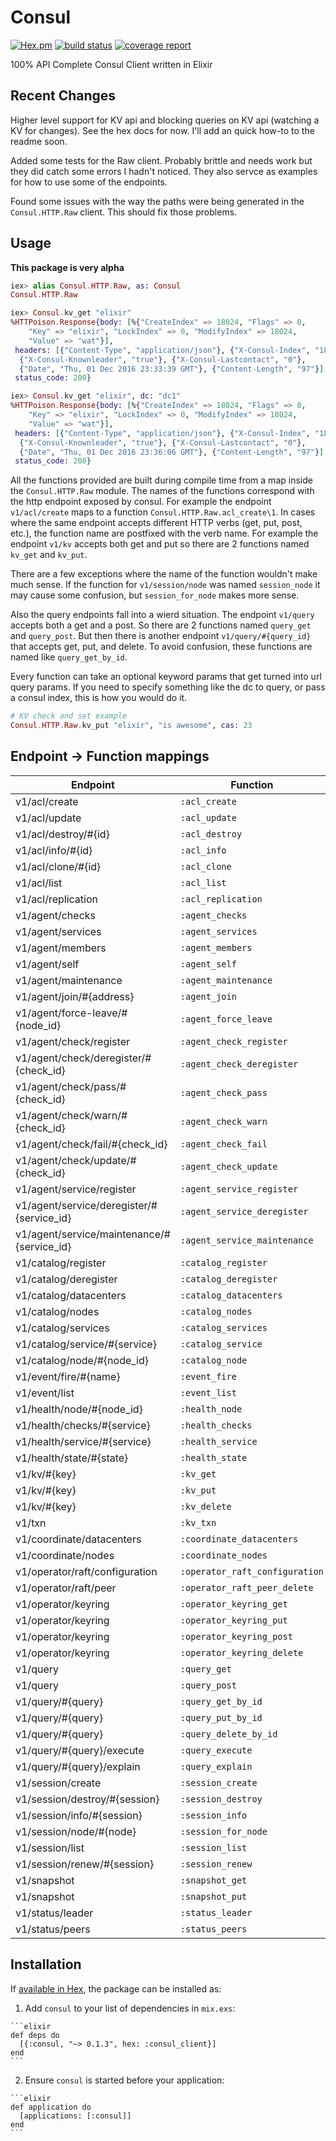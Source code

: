 # Consul

[![Hex.pm](https://img.shields.io/hexpm/v/consul_client.svg)](https://hex.pm/packages/consul_client) [![build status](https://gitlab.brandondennis.me/toady00/consul/badges/master/build.svg)](https://gitlab.brandondennis.me/toady00/consul/commits/master) [![coverage report](https://gitlab.brandondennis.me/toady00/consul/badges/master/coverage.svg)](https://gitlab.brandondennis.me/toady00/consul/commits/master)

100% API Complete Consul Client written in Elixir

## Recent Changes

Higher level support for KV api and blocking queries on KV api (watching a KV for changes).
See the hex docs for now. I'll add an quick how-to to the readme soon.

Added some tests for the Raw client. Probably brittle and needs work but they
did catch some errors I hadn't noticed. They also servce as examples for how to
use some of the endpoints.

Found some issues with the way the paths were being generated in the `Consul.HTTP.Raw`
client. This should fix those problems.

## Usage

**This package is very alpha**

```elixir
iex> alias Consul.HTTP.Raw, as: Consul
Consul.HTTP.Raw

iex> Consul.kv_get "elixir"
%HTTPoison.Response{body: [%{"CreateIndex" => 18024, "Flags" => 0,
    "Key" => "elixir", "LockIndex" => 0, "ModifyIndex" => 18024,
    "Value" => "wat"}],
 headers: [{"Content-Type", "application/json"}, {"X-Consul-Index", "18024"},
  {"X-Consul-Knownleader", "true"}, {"X-Consul-Lastcontact", "0"},
  {"Date", "Thu, 01 Dec 2016 23:33:39 GMT"}, {"Content-Length", "97"}],
 status_code: 200}

iex> Consul.kv_get "elixir", dc: "dc1"
%HTTPoison.Response{body: [%{"CreateIndex" => 18024, "Flags" => 0,
    "Key" => "elixir", "LockIndex" => 0, "ModifyIndex" => 18024,
    "Value" => "wat"}],
 headers: [{"Content-Type", "application/json"}, {"X-Consul-Index", "18024"},
  {"X-Consul-Knownleader", "true"}, {"X-Consul-Lastcontact", "0"},
  {"Date", "Thu, 01 Dec 2016 23:36:06 GMT"}, {"Content-Length", "97"}],
 status_code: 200}
```

All the functions provided are built during compile time from a map inside the
`Consul.HTTP.Raw` module. The names of the functions correspond with the http
endpoint exposed by consul. For example the endpoint `v1/acl/create` maps to a
function `Consul.HTTP.Raw.acl_create\1`. In cases where the same endpoint
accepts different HTTP verbs (get, put, post, etc.), the function name are
postfixed with the verb name. For example the endpoint `v1/kv` accepts both get
and put so there are 2 functions named `kv_get` and `kv_put`.

There are a few exceptions where the name of the function wouldn't make much
sense. If the function for `v1/session/node` was named `session_node` it may
cause some confusion, but `session_for_node` makes more sense.

Also the query endpoints fall into a wierd situation. The endpoint `v1/query`
accepts both a get and a post. So there are 2 functions named `query_get` and
`query_post`. But then there is another endpoint `v1/query/#{query_id}` that
accepts get, put, and delete. To avoid confusion, these functions are named
like `query_get_by_id`.

Every function can take an optional keyword params that get turned into url
query params. If you need to specify something like the dc to query, or pass
a consul index, this is how you would do it.

```elixir
# KV check and set example
Consul.HTTP.Raw.kv_put "elixir", "is awesome", cas: 23
```

## Endpoint -> Function mappings

|Endpoint                                   |Function|
|-------------------------------------------|---------------------------|
|v1/acl/create                              | `:acl_create`|
|v1/acl/update                              | `:acl_update`|
|v1/acl/destroy/#{id}                       | `:acl_destroy`|
|v1/acl/info/#{id}                          | `:acl_info`|
|v1/acl/clone/#{id}                         | `:acl_clone`|
|v1/acl/list                                | `:acl_list`|
|v1/acl/replication                         | `:acl_replication`|
|v1/agent/checks                            | `:agent_checks`|
|v1/agent/services                          | `:agent_services`|
|v1/agent/members                           | `:agent_members`|
|v1/agent/self                              | `:agent_self`|
|v1/agent/maintenance                       | `:agent_maintenance`|
|v1/agent/join/#{address}                   | `:agent_join`|
|v1/agent/force-leave/#{node_id}            | `:agent_force_leave`|
|v1/agent/check/register                    | `:agent_check_register`|
|v1/agent/check/deregister/#{check_id}      | `:agent_check_deregister`|
|v1/agent/check/pass/#{check_id}            | `:agent_check_pass`|
|v1/agent/check/warn/#{check_id}            | `:agent_check_warn`|
|v1/agent/check/fail/#{check_id}            | `:agent_check_fail`|
|v1/agent/check/update/#{check_id}          | `:agent_check_update`|
|v1/agent/service/register                  | `:agent_service_register`|
|v1/agent/service/deregister/#{service_id}  | `:agent_service_deregister`|
|v1/agent/service/maintenance/#{service_id} | `:agent_service_maintenance`|
|v1/catalog/register                        | `:catalog_register`|
|v1/catalog/deregister                      | `:catalog_deregister`|
|v1/catalog/datacenters                     | `:catalog_datacenters`|
|v1/catalog/nodes                           | `:catalog_nodes`|
|v1/catalog/services                        | `:catalog_services`|
|v1/catalog/service/#{service}              | `:catalog_service`|
|v1/catalog/node/#{node_id}                 | `:catalog_node`|
|v1/event/fire/#{name}                      | `:event_fire`|
|v1/event/list                              | `:event_list`|
|v1/health/node/#{node_id}                  | `:health_node`|
|v1/health/checks/#{service}                | `:health_checks`|
|v1/health/service/#{service}               | `:health_service`|
|v1/health/state/#{state}                   | `:health_state`|
|v1/kv/#{key}                               | `:kv_get`|
|v1/kv/#{key}                               | `:kv_put`|
|v1/kv/#{key}                               | `:kv_delete`|
|v1/txn                                     | `:kv_txn`|
|v1/coordinate/datacenters                  | `:coordinate_datacenters`|
|v1/coordinate/nodes                        | `:coordinate_nodes`|
|v1/operator/raft/configuration             | `:operator_raft_configuration`|
|v1/operator/raft/peer                      | `:operator_raft_peer_delete`|
|v1/operator/keyring                        | `:operator_keyring_get`|
|v1/operator/keyring                        | `:operator_keyring_put`|
|v1/operator/keyring                        | `:operator_keyring_post`|
|v1/operator/keyring                        | `:operator_keyring_delete`|
|v1/query                                   | `:query_get`|
|v1/query                                   | `:query_post`|
|v1/query/#{query}                          | `:query_get_by_id`|
|v1/query/#{query}                          | `:query_put_by_id`|
|v1/query/#{query}                          | `:query_delete_by_id`|
|v1/query/#{query}/execute                  | `:query_execute`|
|v1/query/#{query}/explain                  | `:query_explain`|
|v1/session/create                          | `:session_create`|
|v1/session/destroy/#{session}              | `:session_destroy`|
|v1/session/info/#{session}                 | `:session_info`|
|v1/session/node/#{node}                    | `:session_for_node`|
|v1/session/list                            | `:session_list`|
|v1/session/renew/#{session}                | `:session_renew`|
|v1/snapshot                                | `:snapshot_get`|
|v1/snapshot                                | `:snapshot_put`|
|v1/status/leader                           | `:status_leader`|
|v1/status/peers                            | `:status_peers`|

## Installation

If [available in Hex](https://hex.pm/docs/publish), the package can be installed as:

  1. Add `consul` to your list of dependencies in `mix.exs`:

    ```elixir
    def deps do
      [{:consul, "~> 0.1.3", hex: :consul_client}]
    end
    ```

  2. Ensure `consul` is started before your application:

    ```elixir
    def application do
      [applications: [:consul]]
    end
    ```
